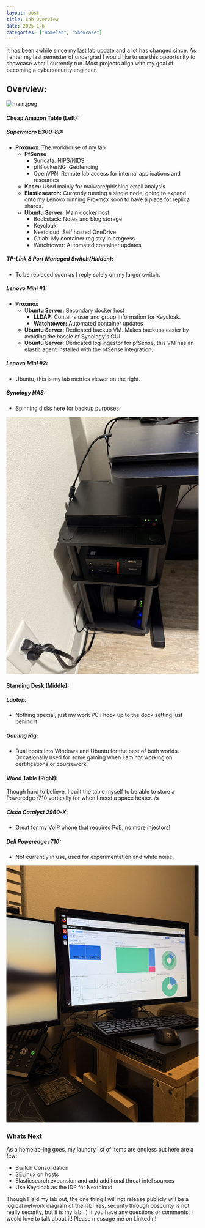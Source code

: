 ```yaml
---
layout: post
title: Lab Overview
date: 2025-1-6
categories: ["Homelab", "Showcase"]
---
```


It has been awhile since my last lab update and a lot has changed since. As I enter my last semester of undergrad I would like to use this opportunity to showcase what I currently run. Most projects align with my goal of becoming a cybersecurity engineer.

## Overview:

![main.jpeg](/assets/main.jpeg)
  

#### **Cheap Amazon Table (Left):**

##### Supermicro E300-8D:

- **Proxmox**. The workhouse of my lab 
    - **PfSense**
        - Suricata: NIPS/NIDS
        - pfBlockerNG: Geofencing
        - OpenVPN: Remote lab access for internal applications and resources
    - **Kasm:** Used mainly for malware/phishing email analysis
    - **Elasticsearch:** Currently running a single node, going to expand onto my Lenovo running Proxmox soon to have a place for replica shards.
    - **Ubuntu Server:** Main docker host 
        - Bookstack: Notes and blog storage
        - Keycloak
        - Nextcloud: Self hosted OneDrive
        - Gitlab: My container registry in progress
        - Watchtower: Automated container updates

##### TP-Link 8 Port Managed Switch(Hidden):   


- To be replaced soon as I reply solely on my larger switch.

##### Lenovo Mini #1: 

- **Proxmox**
    - U**buntu Server:** Secondary docker host 
        - **LLDAP:** Contains user and group information for Keycloak.
        - **Watchtower:** Automated container updates
    - **Ubuntu Server:** Dedicated backup VM. Makes backups easier by avoiding the hassle of Synology's GUI
    - **Ubuntu Server:** Dedicated log ingestor for pfSense, this VM has an elastic agent installed with the pfSense integration.

##### Lenovo Mini #2: 

- Ubuntu, this is my lab metrics viewer on the right.

##### Synology NAS:

- Spinning disks here for backup purposes.

![supermicro.jpeg](/assets/supermicro.jpeg)

#### **Standing Desk (Middle):** 

##### Laptop:

- Nothing special, just my work PC I hook up to the dock setting just behind it.

##### Gaming Rig: 

- Dual boots into Windows and Ubuntu for the best of both worlds. Occasionally used for some gaming when I am not working on certifications or coursework.

#### **Wood Table (Right):**

 Though hard to believe, I built the table myself to be able to store a Poweredge r710 vertically for when I need a space heater. /s

##### Cisco Catalyst 2960-X:

- Great for my VoIP phone that requires PoE, no more injectors!

##### Dell Poweredge r710:

- Not currently in use, used for experimentation and white noise.

![monitor.jpeg](/assets/monitor.jpeg)

### Whats Next

 As a homelab-ing goes, my laundry list of items are endless but here are a few:

- Switch Consolidation
- SELinux on hosts
- Elasticsearch expansion and add additional threat intel sources
- Use Keycloak as the IDP for Nextcloud

 Though I laid my lab out, the one thing I will not release publicly will be a logical network diagram of the lab. Yes, security through obscurity is not really security, but it is my lab. :\) If you have any questions or comments, I would love to talk about it! Please message me on LinkedIn!
